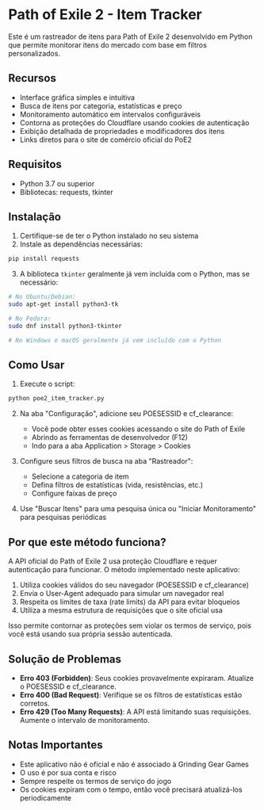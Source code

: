 
# Path of Exile 2 - Item Tracker

Este é um rastreador de itens para Path of Exile 2 desenvolvido em Python que permite monitorar itens do mercado com base em filtros personalizados.

## Recursos

- Interface gráfica simples e intuitiva
- Busca de itens por categoria, estatísticas e preço
- Monitoramento automático em intervalos configuráveis
- Contorna as proteções do Cloudflare usando cookies de autenticação
- Exibição detalhada de propriedades e modificadores dos itens
- Links diretos para o site de comércio oficial do PoE2

## Requisitos

- Python 3.7 ou superior
- Bibliotecas: requests, tkinter

## Instalação

1. Certifique-se de ter o Python instalado no seu sistema
2. Instale as dependências necessárias:

```bash
pip install requests
```

3. A biblioteca `tkinter` geralmente já vem incluída com o Python, mas se necessário:

```bash
# No Ubuntu/Debian:
sudo apt-get install python3-tk

# No Fedora:
sudo dnf install python3-tkinter

# No Windows e macOS geralmente já vem incluído com o Python
```

## Como Usar

1. Execute o script:

```bash
python poe2_item_tracker.py
```

2. Na aba "Configuração", adicione seu POESESSID e cf_clearance:
   - Você pode obter esses cookies acessando o site do Path of Exile
   - Abrindo as ferramentas de desenvolvedor (F12)
   - Indo para a aba Application > Storage > Cookies

3. Configure seus filtros de busca na aba "Rastreador":
   - Selecione a categoria de item
   - Defina filtros de estatísticas (vida, resistências, etc.)
   - Configure faixas de preço

4. Use "Buscar Itens" para uma pesquisa única ou "Iniciar Monitoramento" para pesquisas periódicas

## Por que este método funciona?

A API oficial do Path of Exile 2 usa proteção Cloudflare e requer autenticação para funcionar. O método implementado neste aplicativo:

1. Utiliza cookies válidos do seu navegador (POESESSID e cf_clearance)
2. Envia o User-Agent adequado para simular um navegador real
3. Respeita os limites de taxa (rate limits) da API para evitar bloqueios
4. Utiliza a mesma estrutura de requisições que o site oficial usa

Isso permite contornar as proteções sem violar os termos de serviço, pois você está usando sua própria sessão autenticada.

## Solução de Problemas

- **Erro 403 (Forbidden)**: Seus cookies provavelmente expiraram. Atualize o POESESSID e cf_clearance.
- **Erro 400 (Bad Request)**: Verifique se os filtros de estatísticas estão corretos.
- **Erro 429 (Too Many Requests)**: A API está limitando suas requisições. Aumente o intervalo de monitoramento.

## Notas Importantes

- Este aplicativo não é oficial e não é associado à Grinding Gear Games
- O uso é por sua conta e risco
- Sempre respeite os termos de serviço do jogo
- Os cookies expiram com o tempo, então você precisará atualizá-los periodicamente
